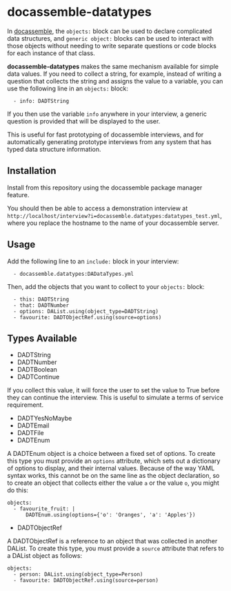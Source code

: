 # docassemble-datatypes

In [docassemble](https://docassemble.org), the `objects:` block can be used to declare complicated data
structures, and `generic object:` blocks can be used to interact with those
objects without needing to write separate questions or code blocks for each
instance of that class.

**docassemble-datatypes** makes the same mechanism available for simple data values. If you
need to collect a string, for example, instead of writing a question that collects
the string and assigns the value to a variable, you can use the following line in
an `objects:` block:

`  - info: DADTString`

If you then use the variable `info` anywhere in your interview, a generic
question is provided that will be displayed to the user.

This is useful for fast prototyping of docassemble interviews, and for automatically generating prototype interviews from any system that has typed data structure information.

## Installation

Install from this repository using the docassemble package manager feature.

You should then be able to access a demonstration interview at `http://localhost/interview?i=docassemble.datatypes:datatypes_test.yml`, where you replace
the hostname to the name of your docassemble server.

## Usage

Add the following line to an `include:` block in your interview:

```
  - docassemble.datatypes:DADataTypes.yml
```

Then, add the objects that you want to collect to your `objects:` block:

```
  - this: DADTString
  - that: DADTNumber
  - options: DAList.using(object_type=DADTString)
  - favourite: DADTObjectRef.using(source=options)
```

## Types Available

 * DADTString
 * DADTNumber
 * DADTBoolean
 * DADTContinue
  
  If you collect this value, it will force the user to set the value to True
  before they can continue the interview. This is useful to simulate a terms
  of service requirement.
 * DADTYesNoMaybe
 * DADTEmail
 * DADTFile
 * DADTEnum
  
  A DADTEnum object is a choice between a fixed set of options. To create this
  type you must provide an `options` attribute, which sets out a dictionary
  of options to display, and their internal values. Because of the way YAML
  syntax works, this cannot be on the same line as the object declaration, so
  to create an object that collects either the value `a` or the value `o`, you
  might do this:

  ```
  objects:
    - favourite_fruit: |
        DADTEnum.using(options={'o': 'Oranges', 'a': 'Apples'})
  ```
 * DADTObjectRef
  
  A DADTObjectRef is a reference to an object that was collected in another DAList.  To create this type, you must provide a `source` attribute that
  refers to a DAList object as follows:
  ```
  objects:
    - person: DAList.using(object_type=Person)
    - favourite: DADTObjectRef.using(source=person)
  ```
